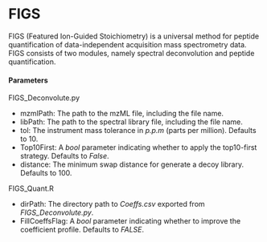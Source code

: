# FIGS
FIGS (Featured Ion-Guided Stoichiometry) is a universal method for peptide quantification of data-independent acquisition mass spectrometry data. FIGS consists of two modules, namely spectral deconvolution and peptide quantification.

#### Parameters
FIGS_Deconvolute.py
- mzmlPath: The path to the mzML file, including the file name.
- libPath: The path to the spectral library file, including the file name.
- tol: The instrument mass tolerance in *p.p.m* (parts per million). Defaults to 10.
- Top10First: A *bool* parameter indicating whether to apply the top10-first strategy. Defaults to *False*.
- distance: The minimum swap distance for generate a decoy library. Defaults to 100.

FIGS_Quant.R
- dirPath: The directory path to *Coeffs.csv* exported from *FIGS_Deconvolute.py*.
- FillCoeffsFlag: A *bool* parameter indicating whether to improve the coefficient profile. Defaults to *FALSE*.
